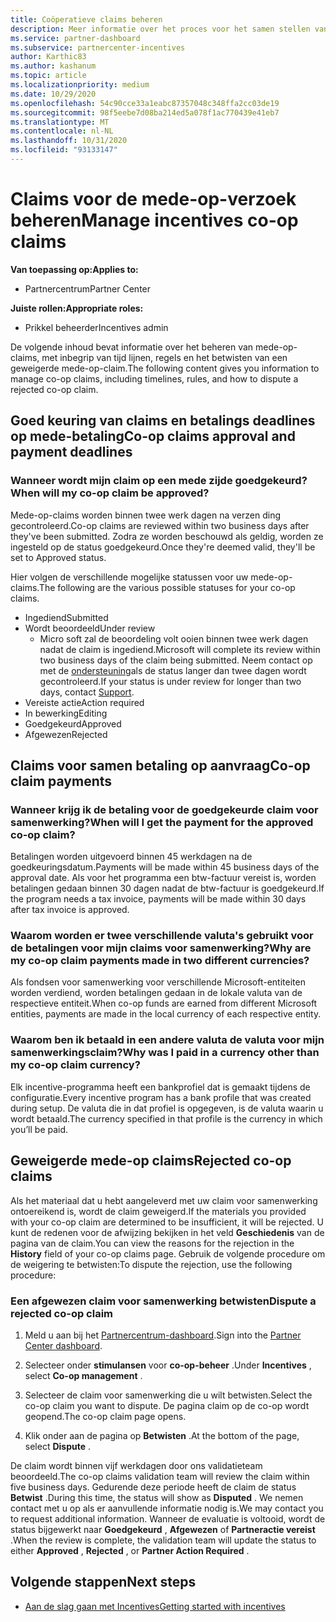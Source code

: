 ```yaml
---
title: Coöperatieve claims beheren
description: Meer informatie over het proces voor het samen stellen van claims, met inbegrip van deadlines, valuta problemen en het betwisten van een geweigerde mede-op-claim.
ms.service: partner-dashboard
ms.subservice: partnercenter-incentives
author: Karthic83
ms.author: kashanum
ms.topic: article
ms.localizationpriority: medium
ms.date: 10/29/2020
ms.openlocfilehash: 54c90cce33a1eabc87357048c348ffa2cc03de19
ms.sourcegitcommit: 98f5eebe7d08ba214ed5a078f1ac770439e41eb7
ms.translationtype: MT
ms.contentlocale: nl-NL
ms.lasthandoff: 10/31/2020
ms.locfileid: "93133147"
---
```

# <a name="manage-incentives-co-op-claims"></a><span data-ttu-id="9f6ed-103">Claims voor de mede-op-verzoek beheren</span><span class="sxs-lookup"><span data-stu-id="9f6ed-103">Manage incentives co-op claims</span></span>

<span data-ttu-id="9f6ed-104">**Van toepassing op:**</span><span class="sxs-lookup"><span data-stu-id="9f6ed-104">**Applies to:**</span></span>

- <span data-ttu-id="9f6ed-105">Partnercentrum</span><span class="sxs-lookup"><span data-stu-id="9f6ed-105">Partner Center</span></span>

<span data-ttu-id="9f6ed-106">**Juiste rollen:**</span><span class="sxs-lookup"><span data-stu-id="9f6ed-106">**Appropriate roles:**</span></span>

- <span data-ttu-id="9f6ed-107">Prikkel beheerder</span><span class="sxs-lookup"><span data-stu-id="9f6ed-107">Incentives admin</span></span>

<span data-ttu-id="9f6ed-108">De volgende inhoud bevat informatie over het beheren van mede-op-claims, met inbegrip van tijd lijnen, regels en het betwisten van een geweigerde mede-op-claim.</span><span class="sxs-lookup"><span data-stu-id="9f6ed-108">The following content gives you information to manage co-op claims, including timelines, rules, and how to dispute a rejected co-op claim.</span></span>

## <a name="co-op-claims-approval-and-payment-deadlines"></a><span data-ttu-id="9f6ed-109">Goed keuring van claims en betalings deadlines op mede-betaling</span><span class="sxs-lookup"><span data-stu-id="9f6ed-109">Co-op claims approval and payment deadlines</span></span>

### <a name="when-will-my-co-op-claim-be-approved"></a><span data-ttu-id="9f6ed-110">Wanneer wordt mijn claim op een mede zijde goedgekeurd?</span><span class="sxs-lookup"><span data-stu-id="9f6ed-110">When will my co-op claim be approved?</span></span>

<span data-ttu-id="9f6ed-111">Mede-op-claims worden binnen twee werk dagen na verzen ding gecontroleerd.</span><span class="sxs-lookup"><span data-stu-id="9f6ed-111">Co-op claims are reviewed within two business days after they've been submitted.</span></span> <span data-ttu-id="9f6ed-112">Zodra ze worden beschouwd als geldig, worden ze ingesteld op de status goedgekeurd.</span><span class="sxs-lookup"><span data-stu-id="9f6ed-112">Once they're deemed valid, they'll be set to Approved status.</span></span>  

<span data-ttu-id="9f6ed-113">Hier volgen de verschillende mogelijke statussen voor uw mede-op-claims.</span><span class="sxs-lookup"><span data-stu-id="9f6ed-113">The following are the various possible statuses for your co-op claims.</span></span>

- <span data-ttu-id="9f6ed-114">Ingediend</span><span class="sxs-lookup"><span data-stu-id="9f6ed-114">Submitted</span></span>
- <span data-ttu-id="9f6ed-115">Wordt beoordeeld</span><span class="sxs-lookup"><span data-stu-id="9f6ed-115">Under review</span></span>
  - <span data-ttu-id="9f6ed-116">Micro soft zal de beoordeling volt ooien binnen twee werk dagen nadat de claim is ingediend.</span><span class="sxs-lookup"><span data-stu-id="9f6ed-116">Microsoft will complete its review within two business days of the claim being submitted.</span></span> <span data-ttu-id="9f6ed-117">Neem contact op met de [ondersteuning](https://partner.microsoft.com/dashboard/support/incentives/servicerequests?category=incentives)als de status langer dan twee dagen wordt gecontroleerd.</span><span class="sxs-lookup"><span data-stu-id="9f6ed-117">If your status is under review for longer than two days, contact [Support](https://partner.microsoft.com/dashboard/support/incentives/servicerequests?category=incentives).</span></span>
- <span data-ttu-id="9f6ed-118">Vereiste actie</span><span class="sxs-lookup"><span data-stu-id="9f6ed-118">Action required</span></span>
- <span data-ttu-id="9f6ed-119">In bewerking</span><span class="sxs-lookup"><span data-stu-id="9f6ed-119">Editing</span></span>
- <span data-ttu-id="9f6ed-120">Goedgekeurd</span><span class="sxs-lookup"><span data-stu-id="9f6ed-120">Approved</span></span>
- <span data-ttu-id="9f6ed-121">Afgewezen</span><span class="sxs-lookup"><span data-stu-id="9f6ed-121">Rejected</span></span>

## <a name="co-op-claim-payments"></a><span data-ttu-id="9f6ed-122">Claims voor samen betaling op aanvraag</span><span class="sxs-lookup"><span data-stu-id="9f6ed-122">Co-op claim payments</span></span>

### <a name="when-will-i-get-the-payment-for-the-approved-co-op-claim"></a><span data-ttu-id="9f6ed-123">Wanneer krijg ik de betaling voor de goedgekeurde claim voor samenwerking?</span><span class="sxs-lookup"><span data-stu-id="9f6ed-123">When will I get the payment for the approved co-op claim?</span></span>

<span data-ttu-id="9f6ed-124">Betalingen worden uitgevoerd binnen 45 werkdagen na de goedkeuringsdatum.</span><span class="sxs-lookup"><span data-stu-id="9f6ed-124">Payments will be made within 45 business days of the approval date.</span></span> <span data-ttu-id="9f6ed-125">Als voor het programma een btw-factuur vereist is, worden betalingen gedaan binnen 30 dagen nadat de btw-factuur is goedgekeurd.</span><span class="sxs-lookup"><span data-stu-id="9f6ed-125">If the program needs a tax invoice, payments will be made within 30 days after tax invoice is approved.</span></span>

### <a name="why-are-my-co-op-claim-payments-made-in-two-different-currencies"></a><span data-ttu-id="9f6ed-126">Waarom worden er twee verschillende valuta's gebruikt voor de betalingen voor mijn claims voor samenwerking?</span><span class="sxs-lookup"><span data-stu-id="9f6ed-126">Why are my co-op claim payments made in two different currencies?</span></span>

<span data-ttu-id="9f6ed-127">Als fondsen voor samenwerking voor verschillende Microsoft-entiteiten worden verdiend, worden betalingen gedaan in de lokale valuta van de respectieve entiteit.</span><span class="sxs-lookup"><span data-stu-id="9f6ed-127">When co-op funds are earned from different Microsoft entities, payments are made in the local currency of each respective entity.</span></span>  

### <a name="why-was-i-paid-in-a-currency-other-than-my-co-op-claim-currency"></a><span data-ttu-id="9f6ed-128">Waarom ben ik betaald in een andere valuta de valuta voor mijn samenwerkingsclaim?</span><span class="sxs-lookup"><span data-stu-id="9f6ed-128">Why was I paid in a currency other than my co-op claim currency?</span></span>

<span data-ttu-id="9f6ed-129">Elk incentive-programma heeft een bankprofiel dat is gemaakt tijdens de configuratie.</span><span class="sxs-lookup"><span data-stu-id="9f6ed-129">Every incentive program has a bank profile that was created during setup.</span></span> <span data-ttu-id="9f6ed-130">De valuta die in dat profiel is opgegeven, is de valuta waarin u wordt betaald.</span><span class="sxs-lookup"><span data-stu-id="9f6ed-130">The currency specified in that profile is the currency in which you’ll be paid.</span></span>

## <a name="rejected-co-op-claims"></a><span data-ttu-id="9f6ed-131">Geweigerde mede-op claims</span><span class="sxs-lookup"><span data-stu-id="9f6ed-131">Rejected co-op claims</span></span>

<span data-ttu-id="9f6ed-132">Als het materiaal dat u hebt aangeleverd met uw claim voor samenwerking ontoereikend is, wordt de claim geweigerd.</span><span class="sxs-lookup"><span data-stu-id="9f6ed-132">If the materials you provided with your co-op claim are determined to be insufficient, it will be rejected.</span></span> <span data-ttu-id="9f6ed-133">U kunt de redenen voor de afwijzing bekijken in het veld **Geschiedenis** van de pagina van de claim.</span><span class="sxs-lookup"><span data-stu-id="9f6ed-133">You can view the reasons for the rejection in the **History** field of your co-op claims page.</span></span> <span data-ttu-id="9f6ed-134">Gebruik de volgende procedure om de weigering te betwisten:</span><span class="sxs-lookup"><span data-stu-id="9f6ed-134">To dispute the rejection, use the following procedure:</span></span>

### <a name="dispute-a-rejected-co-op-claim"></a><span data-ttu-id="9f6ed-135">Een afgewezen claim voor samenwerking betwisten</span><span class="sxs-lookup"><span data-stu-id="9f6ed-135">Dispute a rejected co-op claim</span></span>

1. <span data-ttu-id="9f6ed-136">Meld u aan bij het [Partnercentrum-dashboard](https://partner.microsoft.com/dashboard/).</span><span class="sxs-lookup"><span data-stu-id="9f6ed-136">Sign into the [Partner Center dashboard](https://partner.microsoft.com/dashboard/).</span></span>

2. <span data-ttu-id="9f6ed-137">Selecteer onder **stimulansen** voor **co-op-beheer** .</span><span class="sxs-lookup"><span data-stu-id="9f6ed-137">Under **Incentives** , select **Co-op management** .</span></span>

3. <span data-ttu-id="9f6ed-138">Selecteer de claim voor samenwerking die u wilt betwisten.</span><span class="sxs-lookup"><span data-stu-id="9f6ed-138">Select the co-op claim you want to dispute.</span></span> <span data-ttu-id="9f6ed-139">De pagina claim op de co-op wordt geopend.</span><span class="sxs-lookup"><span data-stu-id="9f6ed-139">The co-op claim page opens.</span></span>

4. <span data-ttu-id="9f6ed-140">Klik onder aan de pagina op **Betwisten** .</span><span class="sxs-lookup"><span data-stu-id="9f6ed-140">At the bottom of the page, select **Dispute** .</span></span>

<span data-ttu-id="9f6ed-141">De claim wordt binnen vijf werkdagen door ons validatieteam beoordeeld.</span><span class="sxs-lookup"><span data-stu-id="9f6ed-141">The co-op claims validation team will review the claim within five business days.</span></span> <span data-ttu-id="9f6ed-142">Gedurende deze periode heeft de claim de status **Betwist** .</span><span class="sxs-lookup"><span data-stu-id="9f6ed-142">During this time, the status will show as **Disputed** .</span></span> <span data-ttu-id="9f6ed-143">We nemen contact met u op als er aanvullende informatie nodig is.</span><span class="sxs-lookup"><span data-stu-id="9f6ed-143">We may contact you to request additional information.</span></span> <span data-ttu-id="9f6ed-144">Wanneer de evaluatie is voltooid, wordt de status bijgewerkt naar **Goedgekeurd** , **Afgewezen** of **Partneractie vereist** .</span><span class="sxs-lookup"><span data-stu-id="9f6ed-144">When the review is complete, the validation team will update the status to either **Approved** , **Rejected** , or **Partner Action Required** .</span></span>

## <a name="next-steps"></a><span data-ttu-id="9f6ed-145">Volgende stappen</span><span class="sxs-lookup"><span data-stu-id="9f6ed-145">Next steps</span></span>

- [<span data-ttu-id="9f6ed-146">Aan de slag gaan met Incentives</span><span class="sxs-lookup"><span data-stu-id="9f6ed-146">Getting started with incentives</span></span>](incentives-get-started-intro.md)
